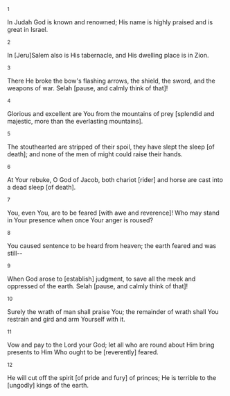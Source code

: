 <sup>1</sup> 

In Judah God is known and renowned; His name is highly praised and is great in Israel. 

<sup>2</sup> 

In [Jeru]Salem also is His tabernacle, and His dwelling place is in Zion. 

<sup>3</sup> 

There He broke the bow's flashing arrows, the shield, the sword, and the weapons of war. Selah [pause, and calmly think of that]! 

<sup>4</sup> 

Glorious and excellent are You from the mountains of prey [splendid and majestic, more than the everlasting mountains]. 

<sup>5</sup> 

The stouthearted are stripped of their spoil, they have slept the sleep [of death]; and none of the men of might could raise their hands. 

<sup>6</sup> 

At Your rebuke, O God of Jacob, both chariot [rider] and horse are cast into a dead sleep [of death]. 

<sup>7</sup> 

You, even You, are to be feared [with awe and reverence]! Who may stand in Your presence when once Your anger is roused? 

<sup>8</sup> 

You caused sentence to be heard from heaven; the earth feared and was still-- 

<sup>9</sup> 

When God arose to [establish] judgment, to save all the meek and oppressed of the earth. Selah [pause, and calmly think of that]! 

<sup>10</sup> 

Surely the wrath of man shall praise You; the remainder of wrath shall You restrain and gird and arm Yourself with it. 

<sup>11</sup> 

Vow and pay to the Lord your God; let all who are round about Him bring presents to Him Who ought to be [reverently] feared. 

<sup>12</sup> 

He will cut off the spirit [of pride and fury] of princes; He is terrible to the [ungodly] kings of the earth.